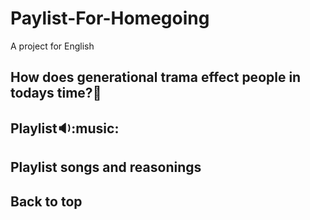 # Paylist-For-Homegoing
A project for English 

## How does generational trama effect people in todays time?:thinking:

## Playlist:sound::music:


## Playlist songs and reasonings


## Back to top

